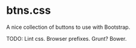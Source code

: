 btns.css
========

A nice collection of buttons to use with Bootstrap.

TODO:
Lint css.
Browser prefixes.
Grunt?
Bower.


